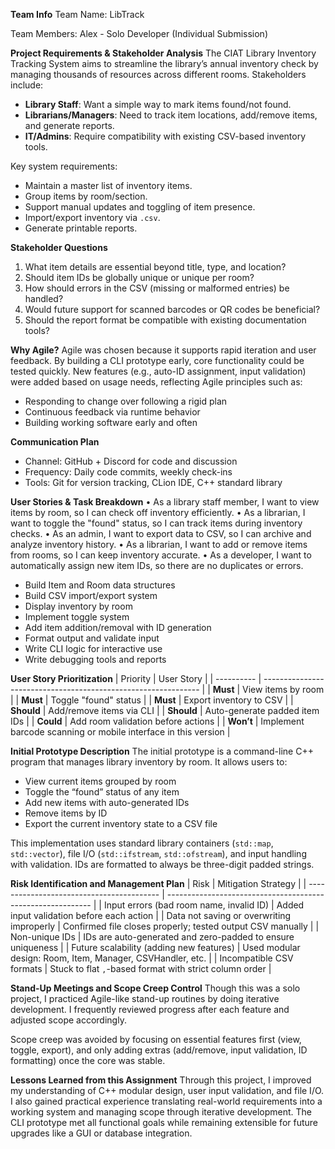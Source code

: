 **Team Info**
Team Name: LibTrack

Team Members:
Alex - Solo Developer (Individual Submission)

**Project Requirements & Stakeholder Analysis**
The CIAT Library Inventory Tracking System aims to streamline the library’s annual inventory check by managing thousands of resources across different rooms. Stakeholders include:

- **Library Staff**: Want a simple way to mark items found/not found.
- **Librarians/Managers**: Need to track item locations, add/remove items, and generate reports.
- **IT/Admins**: Require compatibility with existing CSV-based inventory tools.

Key system requirements:
- Maintain a master list of inventory items.
- Group items by room/section.
- Support manual updates and toggling of item presence.
- Import/export inventory via `.csv`.
- Generate printable reports.

**Stakeholder Questions**
1. What item details are essential beyond title, type, and location?
2. Should item IDs be globally unique or unique per room?
3. How should errors in the CSV (missing or malformed entries) be handled?
4. Would future support for scanned barcodes or QR codes be beneficial?
5. Should the report format be compatible with existing documentation tools?

**Why Agile?**
Agile was chosen because it supports rapid iteration and user feedback. By building a CLI prototype early, core functionality could be tested quickly. New features (e.g., auto-ID assignment, input validation) were added based on usage needs, reflecting Agile principles such as:

- Responding to change over following a rigid plan
- Continuous feedback via runtime behavior
- Building working software early and often

**Communication Plan**
- Channel: GitHub + Discord for code and discussion
- Frequency: Daily code commits, weekly check-ins
- Tools: Git for version tracking, CLion IDE, C++ standard library

**User Stories & Task Breakdown**
• As a library staff member, I want to view items by room, so I can check off inventory efficiently.
• As a librarian, I want to toggle the "found" status, so I can track items during inventory checks.
• As an admin, I want to export data to CSV, so I can archive and analyze inventory history.
• As a librarian, I want to add or remove items from rooms, so I can keep inventory accurate.
• As a developer, I want to automatically assign new item IDs, so there are no duplicates or errors.

- Build Item and Room data structures
- Build CSV import/export system
- Display inventory by room
- Implement toggle system
- Add item addition/removal with ID generation
- Format output and validate input
- Write CLI logic for interactive use
- Write debugging tools and reports

**User Story Prioritization**
| Priority   | User Story                                                     |
| ---------- | -------------------------------------------------------------- |
| **Must**   | View items by room                                             |
| **Must**   | Toggle "found" status                                          |
| **Must**   | Export inventory to CSV                                        |
| **Should** | Add/remove items via CLI                                       |
| **Should** | Auto-generate padded item IDs                                  |
| **Could**  | Add room validation before actions                             |
| **Won’t**  | Implement barcode scanning or mobile interface in this version |

**Initial Prototype Description**
The initial prototype is a command-line C++ program that manages library inventory by room. It allows users to:

- View current items grouped by room
- Toggle the “found” status of any item
- Add new items with auto-generated IDs
- Remove items by ID
- Export the current inventory state to a CSV file

This implementation uses standard library containers (`std::map`, `std::vector`), file I/O (`std::ifstream`, `std::ofstream`), and input handling with validation. IDs are formatted to always be three-digit padded strings.

**Risk Identification and Management Plan**
| Risk                                      | Mitigation Strategy                                         |
| ----------------------------------------- | ----------------------------------------------------------- |
| Input errors (bad room name, invalid ID)  | Added input validation before each action                   |
| Data not saving or overwriting improperly | Confirmed file closes properly; tested output CSV manually  |
| Non-unique IDs                            | IDs are auto-generated and zero-padded to ensure uniqueness |
| Future scalability (adding new features)  | Used modular design: Room, Item, Manager, CSVHandler, etc.  |
| Incompatible CSV formats                  | Stuck to flat `,`-based format with strict column order     |

**Stand-Up Meetings and Scope Creep Control**
Though this was a solo project, I practiced Agile-like stand-up routines by doing iterative development. I frequently reviewed progress after each feature and adjusted scope accordingly.

Scope creep was avoided by focusing on essential features first (view, toggle, export), and only adding extras (add/remove, input validation, ID formatting) once the core was stable.

**Lessons Learned from this Assignment**
Through this project, I improved my understanding of C++ modular design, user input validation, and file I/O. 
I also gained practical experience translating real-world requirements into a working system and managing scope through iterative development. 
The CLI prototype met all functional goals while remaining extensible for future upgrades like a GUI or database integration.
